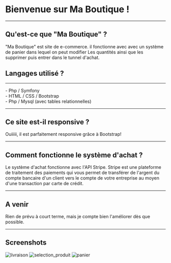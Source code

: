 <h1>Bienvenue sur Ma Boutique !</h1><hr>
<h2>Qu'est-ce que "Ma Boutique" ?</h2>
"Ma Boutique" est site de e-commerce. il fonctionne avec avec un système de panier dans lequel on peut modifier
Les quantités ainsi que les supprimer puis entrer dans le tunnel d'achat.
<h2>Langages utilisé ?</h2><hr>
- Php / Symfony<br>
- HTML / CSS / Bootstrap<br>
- Php / Mysql (avec tables relationnelles)
<hr>
<h2>Ce site est-il responsive ?</h2>
Ouiiiii, il est parfaitement responsive grâce à Bootstrap!<hr>
<h2>Comment fonctionne le système d'achat ?</h2>
Le système d'achat fonctionne avec l'API Stripe.
Stripe est une plateforme de traitement des paiements qui vous permet de transférer de l'argent du compte
 bancaire d'un client vers le compte de votre entreprise au moyen d'une transaction par carte de crédit.<hr>
<h2>A venir</h2>
Rien de prévu à court terme, mais je compte bien l'améliorer dès que possible.<hr>
<h2>Screenshots</h2>

![livraison](https://user-images.githubusercontent.com/38115723/169708639-8e2f08ef-578f-47f1-bb0b-d1e84a911283.JPG)
![selection_produit](https://user-images.githubusercontent.com/38115723/169708664-84a5ff17-9353-46d0-b2c5-d69f0fc04814.JPG)
![panier](https://user-images.githubusercontent.com/38115723/169708668-6d187e8f-f716-4a99-ba25-d6a0188f7c71.JPG)

